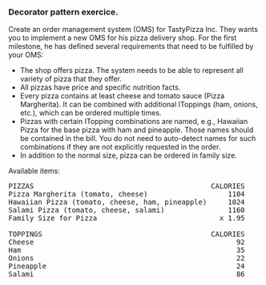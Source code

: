 ### Decorator pattern exercice.

Create an order management system (OMS) for TastyPizza Inc. They wants you to implement a new OMS for his pizza delivery shop. 
For the first milestone, he has defined several requirements that need to be fulfilled by your OMS:

- The shop offers pizza. The system needs to be able to represent all variety of pizza that they offer.
- All pizzas have price and specific nutrition facts.
- Every pizza contains at least cheese and tomato sauce (Pizza Margherita). It can be combined with additional IToppings (ham, onions, etc.), which can be ordered multiple times.
- Pizzas with certain ITopping combinations are named, e.g., Hawaiian Pizza for the base pizza with ham and pineapple. Those names should be contained in the bill. You do not need to auto-detect names for such combinations if they are not explicitly requested in the order.
- In addition to the normal size, pizza can be ordered in family size.

Available items:
<pre>
PIZZAS                                          CALORIES         PRICE
Pizza Margherita (tomato, cheese)                   1104          4.99
Hawaiian Pizza (tomato, cheese, ham, pineapple)     1024          6.49
Salami Pizza (tomato, cheese, salami)               1160          5.99
Family Size for Pizza                             x 1.95        + 4.15

TOPPINGS                                        CALORIES         PRICE
Cheese                                                92          0.69
Ham                                                   35          0.99
Onions                                                22          0.69
Pineapple                                             24          0.79
Salami                                                86          0.99
</pre>
